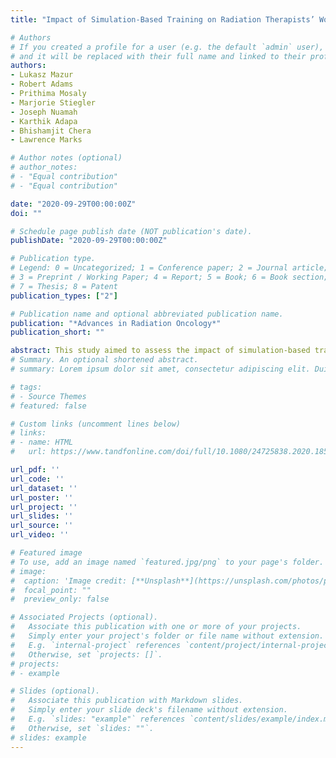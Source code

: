 ```yaml
---
title: "Impact of Simulation-Based Training on Radiation Therapists’ Workload, Situation Awareness, and Performance"

# Authors
# If you created a profile for a user (e.g. the default `admin` user), write the username (folder name) here 
# and it will be replaced with their full name and linked to their profile.
authors:
- Lukasz Mazur
- Robert Adams
- Prithima Mosaly
- Marjorie Stiegler
- Joseph Nuamah
- Karthik Adapa
- Bhishamjit Chera
- Lawrence Marks

# Author notes (optional)
# author_notes:
# - "Equal contribution"
# - "Equal contribution"

date: "2020-09-29T00:00:00Z" 
doi: ""

# Schedule page publish date (NOT publication's date).
publishDate: "2020-09-29T00:00:00Z"

# Publication type.
# Legend: 0 = Uncategorized; 1 = Conference paper; 2 = Journal article;
# 3 = Preprint / Working Paper; 4 = Report; 5 = Book; 6 = Book section;
# 7 = Thesis; 8 = Patent
publication_types: ["2"]

# Publication name and optional abbreviated publication name.
publication: "*Advances in Radiation Oncology*"
publication_short: ""

abstract: This study aimed to assess the impact of simulation-based training intervention on radiation therapy therapist (RTT) mental workload, situation awareness, and performance during routine quality assurance (QA) and treatment delivery tasks. As part of a prospective institutional review board–approved study, 32 RTTs completed routine QA and treatment delivery tasks on clinical scenarios in a simulation laboratory. Participants, randomized to receive (n = 16) versus not receive (n = 16) simulation-based training had pre- and postintervention assessments of mental workload, situation awareness, and performance. We used linear regression models to compare the postassessment scores between the study groups while controlling for baseline scores. Mental workload was quantified subjectively using the NASA Task Load Index. Situation awareness was quantified subjectively using the situation awareness rating technique and objectively using the situation awareness global assessment technique. Performance was quantified based on procedural compliance (adherence to preset/standard QA timeout tasks) and error detection (detection and correction of embedded treatment planning errors).Simulation-based training intervention was associated with significant improvements in overall performance (P < .01), but had no significant impact on mental workload or subjective/objective quantifications of situation awareness. Simulation-based training might be an effective tool to improve RTT performance of QA-related tasks.
# Summary. An optional shortened abstract.
# summary: Lorem ipsum dolor sit amet, consectetur adipiscing elit. Duis posuere tellus ac convallis placerat. Proin tincidunt magna sed ex sollicitudin condimentum.

# tags:
# - Source Themes
# featured: false

# Custom links (uncomment lines below)
# links:
# - name: HTML
#   url: https://www.tandfonline.com/doi/full/10.1080/24725838.2020.1855272?casa_token=168ZfRqGyj0AAAAA%3Ah0JV_DKzCQSRIgJwncol0jZkudpPmXXu6UZ7U12LUrVK6Pn-c61JtH5dCtYw1alGA2rlIsnr1sBFbQ

url_pdf: ''
url_code: ''
url_dataset: ''
url_poster: ''
url_project: ''
url_slides: ''
url_source: ''
url_video: ''

# Featured image
# To use, add an image named `featured.jpg/png` to your page's folder. 
# image:
#  caption: 'Image credit: [**Unsplash**](https://unsplash.com/photos/pLCdAaMFLTE)'
#  focal_point: ""
#  preview_only: false

# Associated Projects (optional).
#   Associate this publication with one or more of your projects.
#   Simply enter your project's folder or file name without extension.
#   E.g. `internal-project` references `content/project/internal-project/index.md`.
#   Otherwise, set `projects: []`.
# projects:
# - example

# Slides (optional).
#   Associate this publication with Markdown slides.
#   Simply enter your slide deck's filename without extension.
#   E.g. `slides: "example"` references `content/slides/example/index.md`.
#   Otherwise, set `slides: ""`.
# slides: example
---
```

